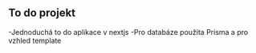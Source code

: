
## To do projekt
-Jednoduchá to do aplikace v nextjs
-Pro databáze použita Prisma a pro vzhled template

